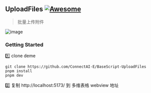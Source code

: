 
## UploadFiles [![Awesome](https://cdn.rawgit.com/sindresorhus/awesome/d7305f38d29fed78fa85652e3a63e154dd8e8829/media/badge.svg)](https://github.com/connectai-e/awesome-basescript)

> 批量上传附件

![image](https://github.com/ConnectAI-E/BaseScript-UploadFiles/assets/110169811/d61705b9-f567-498b-811b-7ff223a6d63e)



### Getting Started

1️⃣ clone deme
```
git clone https://github.com/ConnectAI-E/BaseScript-UploadFiles
pnpm install
pnpm dev
```
2️⃣ 复制 http://localhost:5173/ 到 多维表格 webview 地址

